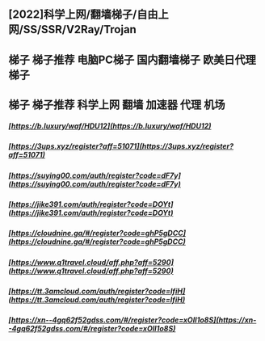## [2022]科学上网/翻墙梯子/自由上网/SS/SSR/V2Ray/Trojan  
## 梯子 梯子推荐 电脑PC梯子 国内翻墙梯子 欧美日代理梯子  
## 梯子 梯子推荐 科学上网 翻墙 加速器 代理 机场  
##### [https://b.luxury/waf/HDU12](https://b.luxury/waf/HDU12)  
##### [https://3ups.xyz/register?aff=51071](https://3ups.xyz/register?aff=51071)  
##### [https://suying00.com/auth/register?code=dF7y](https://suying00.com/auth/register?code=dF7y)  
##### [https://jike391.com/auth/register?code=DOYt](https://jike391.com/auth/register?code=DOYt)  
##### [https://cloudnine.ga/#/register?code=ghP5gDCC](https://cloudnine.ga/#/register?code=ghP5gDCC)  
##### [https://www.q1travel.cloud/aff.php?aff=5290](https://www.q1travel.cloud/aff.php?aff=5290)
##### [https://tt.3amcloud.com/auth/register?code=lfiH](https://tt.3amcloud.com/auth/register?code=lfiH)
##### [https://xn--4gq62f52gdss.com/#/register?code=xOlI1o8S](https://xn--4gq62f52gdss.com/#/register?code=xOlI1o8S)
